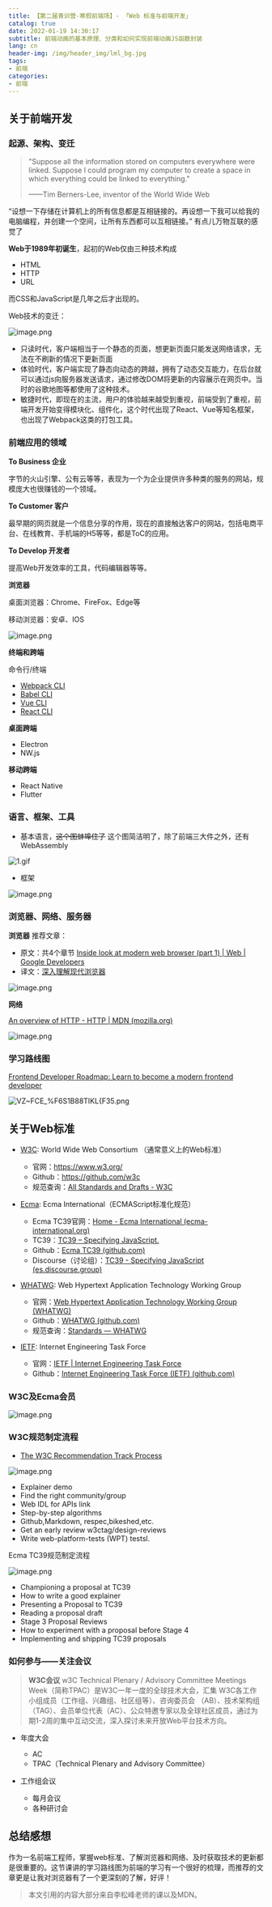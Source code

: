 ```yaml
---
title: 【第二届青训营-寒假前端场】- 「Web 标准与前端开发」
catalog: true
date: 2022-01-19 14:30:17
subtitle: 前端动画的基本原理、分类和如何实现前端动画JS函数封装
lang: cn
header-img: /img/header_img/lml_bg.jpg
tags:
- 前端
categories:
- 前端
---
```

## 关于前端开发

### 起源、架构、变迁

> "Suppose all the information stored on computers everywhere were linked. Suppose l could program my computer to create a space in which everything could be linked to everything."
>
> ——Tim Berners-Lee, inventor of the World Wide Web

“设想一下存储在计算机上的所有信息都是互相链接的。再设想一下我可以给我的电脑编程，并创建一个空间，让所有东西都可以互相链接。” 有点儿万物互联的感觉了

**Web于1989年初诞生**，起初的Web仅由三种技术构成

-   HTML
-   HTTP
-   URL

而CSS和JavaScript是几年之后才出现的。

Web技术的变迁：

![image.png](https://p3-juejin.byteimg.com/tos-cn-i-k3u1fbpfcp/58d7d580688b47b1a24fb357c3da429c~tplv-k3u1fbpfcp-zoom-1.image)

-   只读时代，客户端相当于一个静态的页面，想更新页面只能发送网络请求，无法在不刷新的情况下更新页面
-   体验时代，客户端实现了静态向动态的跨越，拥有了动态交互能力，在后台就可以通过js向服务器发送请求，通过修改DOM将更新的内容展示在网页中。当时的谷歌地图等都使用了这种技术。
-   敏捷时代，即现在的主流，用户的体验越来越受到重视，前端受到了重视，前端开发开始变得模块化、组件化，这个时代出现了React、Vue等知名框架，也出现了Webpack这类的打包工具。

### 前端应用的领域

**To Business 企业**

字节的火山引擎、公有云等等，表现为一个为企业提供许多种类的服务的网站，规模庞大也很赚钱的一个领域。

**To Customer 客户**

最早期的网页就是一个信息分享的作用，现在的直接触达客户的网站，包括电商平台、在线教育、手机端的H5等等，都是ToC的应用。

**To Develop 开发者**

提高Web开发效率的工具，代码编辑器等等。

**浏览器**

桌面浏览器：Chrome、FireFox、Edge等

移动浏览器：安卓、IOS

![image.png](https://p3-juejin.byteimg.com/tos-cn-i-k3u1fbpfcp/8e140473202645999232469856fdca3c~tplv-k3u1fbpfcp-zoom-1.image)

**终端和跨端**

命令行/终端

-   [Webpack CLI](https://webpack.docschina.org/api/cli/)
-   [Babel CLI](https://www.babeljs.cn/docs/babel-cli)
-   [Vue CLI](https://cli.vuejs.org/zh/guide/)
-   [React CLI](https://create-react-app.dev/)

**桌面跨端**

-   Electron
-   NW.js

**移动跨端**

-   React Native
-   Flutter

### 语言、框架、工具

-   基本语言，~~这个图蚌埠住了~~ 这个图简洁明了，除了前端三大件之外，还有WebAssembly

![1.gif](https://p3-juejin.byteimg.com/tos-cn-i-k3u1fbpfcp/c1c15977cef94ef4abde7098d511eda0~tplv-k3u1fbpfcp-zoom-1.image)

-   框架

![image.png](https://p3-juejin.byteimg.com/tos-cn-i-k3u1fbpfcp/9bbc3b8479ca415f92e9207abb9dbf8b~tplv-k3u1fbpfcp-zoom-1.image)

### 浏览器、网络、服务器

**浏览器** 推荐文章：

-   原文：共4个章节 [Inside look at modern web browser (part 1) | Web | Google Developers](https://developers.google.com/web/updates/2018/09/inside-browser-part1)
-   译文：[深入理解现代浏览器](https://blog.csdn.net/qiwoo_weekly/article/details/92808161)

![image.png](https://p3-juejin.byteimg.com/tos-cn-i-k3u1fbpfcp/17e3df475b36424fa57685a2c7a761bf~tplv-k3u1fbpfcp-zoom-1.image)

**网络**

[An overview of HTTP - HTTP | MDN (mozilla.org)](https://developer.mozilla.org/en-US/docs/Web/HTTP/Overview)

![image.png](https://p3-juejin.byteimg.com/tos-cn-i-k3u1fbpfcp/31a2adcd9c024ab9ad75926edc3e34db~tplv-k3u1fbpfcp-zoom-1.image)

### 学习路线图

[Frontend Developer Roadmap: Learn to become a modern frontend developer](https://roadmap.sh/frontend)

![VZ~FCE_%F6S1B88TIKL{F35.png](https://p3-juejin.byteimg.com/tos-cn-i-k3u1fbpfcp/1bc95578bb4c449cbdec5f5ae8dd89dd~tplv-k3u1fbpfcp-zoom-1.image)

## 关于Web标准

-   [W3C](https://www.w3.org/): World Wide Web Consortium （通常意义上的Web标准）

    -   官网：<https://www.w3.org/>
    -   Github：<https://github.com/w3c>
    -   规范查询：[All Standards and Drafts - W3C](https://www.w3.org/TR/)

-   [Ecma](https://www.ecma-international.org/): Ecma International（ECMAScript标准化规范）

    -   Ecma TC39官网：[Home - Ecma International (ecma-international.org)](https://www.ecma-international.org/)
    -   TC39：[TC39 – Specifying JavaScript.](https://tc39.es/)
    -   Github：[Ecma TC39 (github.com)](https://github.com/tc39)
    -   Discourse（讨论组）：[TC39 - Specifying JavaScript (es.discourse.group)](https://es.discourse.group/)

-   [WHATWG](https://whatwg.org/): Web Hypertext Application Technology Working Group

    -   官网：[Web Hypertext Application Technology Working Group (WHATWG)](https://whatwg.org/)
    -   Github：[WHATWG (github.com)](https://github.com/whatwg)
    -   规范查询：[Standards — WHATWG](https://spec.whatwg.org/)

-   [IETF](https://www.ietf.org/): Internet Engineering Task Force

    -   官网：[IETF | Internet Engineering Task Force](https://www.ietf.org/)
    -   Github：[Internet Engineering Task Force (IETF) (github.com)](https://github.com/ietf)

### W3C及Ecma会员

![image.png](https://p3-juejin.byteimg.com/tos-cn-i-k3u1fbpfcp/d2f9b0b4e98e4eed85ba7c371639eb82~tplv-k3u1fbpfcp-zoom-1.image)

### W3C规范制定流程

-   [The W3C Recommendation Track Process](https://www.w3.org/2004/02/Process-20040205/tr.html)

![image.png](https://p3-juejin.byteimg.com/tos-cn-i-k3u1fbpfcp/b86499181e2642198da7e523f2d5168e~tplv-k3u1fbpfcp-zoom-1.image)

-   Explainer demo
-   Find the right community/group
-   Web IDL for APIs link
-   Step-by-step algorithms
-   Github,Markdown, respec,bikeshed,etc.
-   Get an early review w3ctag/design-reviews
-   Write web-platform-tests (WPT) testsl.

Ecma TC39规范制定流程

![image.png](https://p3-juejin.byteimg.com/tos-cn-i-k3u1fbpfcp/e2f0332cee904b2eb3b95280629b8e48~tplv-k3u1fbpfcp-zoom-1.image)

-   Championing a proposal at TC39
-   How to write a good explainer
-   Presenting a Proposal to TC39
-   Reading a proposal draft
-   Stage 3 Proposal Reviews
-   How to experiment with a proposal before Stage 4
-   Implementing and shipping TC39 proposals

### 如何参与——关注会议

> **W3C会议** w3C Technical Plenary / Advisory Committee Meetings Week（简称TPAC）是W3C一年一度的全球技术大会，汇集 W3C各工作小组成员（工作组、兴趣组、社区组等）、咨询委员会 （AB）、技术架构组（TAG）、会员单位代表（AC）、公众特邀专家以及全球社区成员，通过为期1-2周的集中互动交流，深入探讨未来开放Web平台技术方向。

-   年度大会

    -   AC
    -   TPAC（Technical Plenary and Advisory Committee）

-   工作组会议

    -   每月会议
    -   各种研讨会

## 总结感想

作为一名前端工程师，掌握web标准、了解浏览器和网络、及时获取技术的更新都是很重要的。这节课讲的学习路线图为前端的学习有一个很好的梳理，而推荐的文章更是让我对浏览器有了一个更深刻的了解，好评！

> 本文引用的内容大部分来自李松峰老师的课以及MDN。
